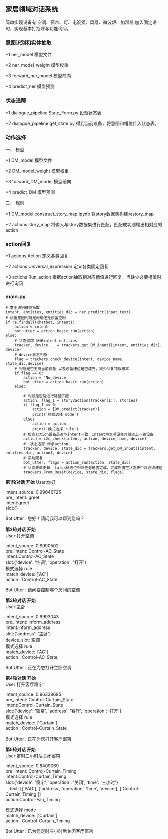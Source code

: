 ## **家居领域对话系统**

简单实现设备有 空调、窗帘、灯、电饭煲、风扇、微波炉、加湿器 
加入固定语句，实现基本打招呼与功能询问。

### 意图识别和实体抽取
 *1 ner_model 模型文件
 
 *2 ner_model_weight 模型权重
 
 *3 forward_ner_model 模型前向
 
 *4 predict_ner 模型预测
 
### 状态追踪

 *1 dialogue_pipeline  State_Form.py 设备状态表
 
 *2 dialogue_pipeline  get_state.py  得到当前设备，将意图和槽位传入状态表。
 
### 动作选择

一、 模型

 *1 DM_model 模型文件
 
 *2 DM_model_weight 模型权重
 
 *3 forward_DM_model 模型前向
 
 *4 predict_DM 模型预测

二、 规则

 *1 DM_model construct_story_map.ipynb  将story数据集构建为story_map
 
 *2 actions story_map  将输入与story数据集进行匹配，匹配成功则输出相对应的action
 
### action回复

 *1 actions Action 定义各类回复
 
 *2 actions Universal_expression 定义各类固定回复
 
 *3 actions Run_action 根据action抽取相对应槽值进行回复，当缺少必要槽值时进行询问
 
### main.py

    # 意图识别槽位抽取 
    intent, entities, entities_dic = ner.predict(input_text)
    # 根据意图判断是闲聊还是设备控制
    if re.findall(chatbot, intent):
        action = intent
        bot_utter = action_basic_run(action)
    else:
        # 状态追踪 继承intent entities
        tracker, device, _ = trackers.get_DM_input([intent, entities_dic], device)
        # device状态判断
        flag = trackers.check_device(intent, device_name, state_dic,device)
        # 判断是否支持当前设备 以及设备槽位是否填充，减少回复错误概率
        if flag == 0:
            action = 'No_device'
            bot_utter = action_basic_run(action)
        else:

            # 判断是否能进行路径匹配
            action, flag_1 = story2action(tracker[1:], stories)
            if flag_1 == 0:
                action = [DM.predict(tracker)]
                print('模式选择 mode')
            else:
                action = action
                print('模式选择 rule')
            # 检查action设备是否与intent一致，intent为表明设备时继承上一轮设备
            action = i2c_check(intent, action, device_name, device)
            #  状态追踪 继承action
            tracker, device, state_dic = trackers.get_DM_input([intent, entities_dic, action], device)
            # 系统回复
            bot_utter, flags = action_run(action, state_dic)
            # 状态表单更新  falgs标志位判断任务是否完成，完成则清空状态表中非必须槽位
            trackers.From_Reset(device, state_dic, flags)


**********************第1轮对话 开始**********************
User:你好  

intent_source:  0.99046725  
pre_intent:  greet     
intent:greet    
 slot:{}  
 
Bot Utter :  您好！请问我可以帮到您吗？  

**********************第2轮对话 开始**********************  
User:打开空调  

intent_source:  0.9990502  
pre_intent:  Control-AC_State  
intent:Control-AC_State  
 slot:{'device': '空调', 'operation': '打开'}  
模式选择 rule  
match_device: ['AC']  
action : Control-AC_State   

Bot Utter :  请问要控制哪个房间的空调  

**********************第3轮对话 开始**********************  
User:主卧  

intent_source:  0.9993043   
pre_intent:  inform_address  
intent:inform_address   
 slot:{'address': '主卧'}  
device_slot:  空调  
模式选择 rule  
match_device: ['AC']  
action : Control-AC_State   

Bot Utter :  正在为您打开主卧空调  

**********************第4轮对话 开始**********************  
User:打开客厅窗帘  

intent_source:  0.96338695  
pre_intent:  Control-Curtain_State  
intent:Control-Curtain_State   
 slot:{'device': '窗帘', 'address': '客厅', 'operation': '打开'}  
模式选择 rule  
match_device: ['Curtain']  
action : Control-Curtain_State   

Bot Utter :  正在为您打开客厅窗帘  

**********************第5轮对话 开始**********************  
User:定时三小时后关闭窗帘  

intent_source:  0.8409069   
pre_intent:  Control-Curtain_Timing  
intent:Control-Curtain_Timing   
 slot:{'device': '窗帘', 'operation': '关闭', 'time': '三小时'}  
　text: [['PAD'], ['address', 'operation', 'time', 'device'], ['Control-Curtain_Timing']]   
 action:Control-Fan_Timing   
 
模式选择 mode  
match_device: ['Curtain']  
action : Control-Curtain_Timing   

Bot Utter :  已为您定时三小时后关闭客厅窗帘  
